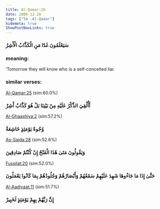 ```yaml
---
title: Al-Qamar:26
date: 2006-12-28
tags: ["54 .Al-Qamar"]
hidemeta: true 
ShowPostNavLinks: true 
---
```

### سَيَعْلَمُونَ غَدًا مَنِ الْكَذَّابُ الْأَشِرُ
### meaning: 
‘Tomorrow they will know who is a self-conceited liar.
### similar verses: 

[Al-Qamar:25](/54/25) (sim:60.0%)

### أَأُلْقِيَ الذِّكْرُ عَلَيْهِ مِنْ بَيْنِنَا بَلْ هُوَ كَذَّابٌ أَشِرٌ

[Al-Ghaashiya:2](/88/2) (sim:57.2%)

### وُجُوهٌ يَوْمَئِذٍ خَاشِعَةٌ

[As-Sajda:28](/32/28) (sim:52.6%)

### وَيَقُولُونَ مَتَىٰ هَٰذَا الْفَتْحُ إِنْ كُنْتُمْ صَادِقِينَ

[Fussilat:20](/41/20) (sim:52.0%)

### حَتَّىٰ إِذَا مَا جَاءُوهَا شَهِدَ عَلَيْهِمْ سَمْعُهُمْ وَأَبْصَارُهُمْ وَجُلُودُهُمْ بِمَا كَانُوا يَعْمَلُونَ

[Al-Aadiyaat:11](/100/11) (sim:51.7%)

### إِنَّ رَبَّهُمْ بِهِمْ يَوْمَئِذٍ لَخَبِيرٌ

